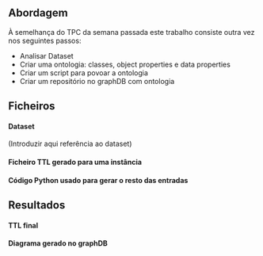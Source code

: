 ## Abordagem ##
À semelhança do TPC da semana passada este trabalho consiste outra vez nos seguintes passos:
* Analisar Dataset
* Criar uma ontologia: classes, object properties e data properties
* Criar um script para povoar a ontologia
* Criar um repositório no graphDB com ontologia

## Ficheiros ##
#### Dataset ####
(Introduzir aqui referência ao dataset)

#### Ficheiro TTL gerado para uma instância ####

#### Código Python usado para gerar o resto das entradas ####

## Resultados ##
#### TTL final ####

#### Diagrama gerado no graphDB ####
